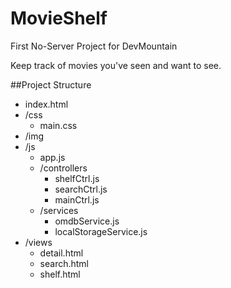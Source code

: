 # MovieShelf
First No-Server Project for DevMountain

Keep track of movies you've seen and want to see. 



##Project Structure
*	index.html
*	/css
	*	main.css
*	/img
*	/js
	*	app.js
	*	/controllers
		*	shelfCtrl.js
		*	searchCtrl.js
		*	mainCtrl.js
	*	/services	
		*	omdbService.js
		*	localStorageService.js
*	/views
	*	detail.html
	*	search.html
	*	shelf.html
		